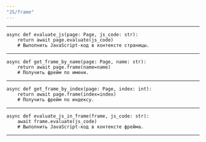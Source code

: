 ```yaml
---
"JS/frame"
---
```


---
    async def evaluate_js(page: Page, js_code: str):
        return await page.evaluate(js_code)  
        # Выполнить JavaScript-код в контексте страницы.

---

    async def get_frame_by_name(page: Page, name: str):
        return await page.frame(name=name)  
        # Получить фрейм по имени.

---

    async def get_frame_by_index(page: Page, index: int):
        return await page.frame(index=index)  
        # Получить фрейм по индексу.

---

    async def evaluate_js_in_frame(frame, js_code: str):
        await frame.evaluate(js_code)  
        # Выполнить JavaScript-код в контексте фрейма.
---